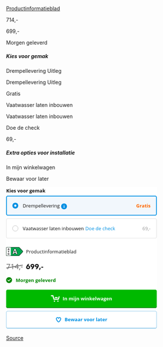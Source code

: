 [Productinformatieblad](https://product-energy-label-specifications.coolblue.de/bb/produkt_daten_blatt_959431.pdf)

714,-

699,-

Morgen geleverd

##### Kies voor gemak

Drempellevering Uitleg

Drempellevering Uitleg

Gratis

Vaatwasser laten inbouwen

Vaatwasser laten inbouwen

Doe de check

69,-

##### Extra opties voor installatie

In mijn winkelwagen

Bewaar voor later

![](coolblue-SMI4ECS28E.png)

[Source](https://www.coolblue.be/nl/product/959431/bosch-smi4ecs28e.html)
